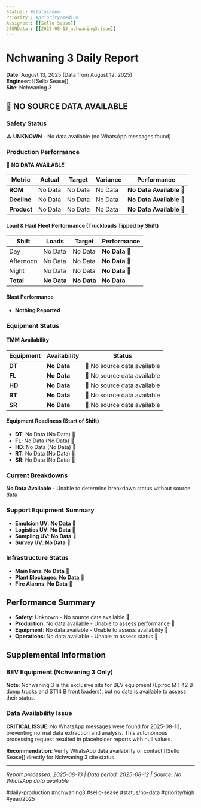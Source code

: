 ```yaml
---
Status:: #status/new
Priority:: #priority/medium
Assignee:: [[Sello Sease]]
JSONData:: [[2025-08-13_nchwaning3.json]]
---
```


# Nchwaning 3 Daily Report
**Date**: August 13, 2025 (Data from August 12, 2025)  
**Engineer**: [[Sello Sease]]  
**Site**: Nchwaning 3  

## 🔴 NO SOURCE DATA AVAILABLE

### Safety Status
⚠️ **UNKNOWN** - No data available (no WhatsApp messages found)

### Production Performance
🔴 **NO DATA AVAILABLE**

| Metric | Actual | Target | Variance | Performance |
|--------|--------|--------|----------|-------------|
| **ROM** | No Data | No Data | No Data | **No Data Available** 🔴 |
| **Decline** | No Data | No Data | No Data | **No Data Available** 🔴 |
| **Product** | No Data | No Data | No Data | **No Data Available** 🔴 |

#### Load & Haul Fleet Performance (Truckloads Tipped by Shift)
| Shift | Loads | Target | Performance |
|-------|-------|--------|-------------|
| Day | No Data | No Data | **No Data** 🔴 |
| Afternoon | No Data | No Data | **No Data** 🔴 |
| Night | No Data | No Data | **No Data** 🔴 |
| **Total** | **No Data** | **No Data** | **No Data** |

#### Blast Performance
- **Nothing Reported**

### Equipment Status

#### TMM Availability
| Equipment | Availability | Status |
|-----------|-------------|---------|
| **DT** | **No Data** | 🔴 No source data available |
| **FL** | **No Data** | 🔴 No source data available |
| **HD** | **No Data** | 🔴 No source data available |
| **RT** | **No Data** | 🔴 No source data available |
| **SR** | **No Data** | 🔴 No source data available |

#### Equipment Readiness (Start of Shift)
- **DT**: No Data (No Data) 🔴
- **FL**: No Data (No Data) 🔴
- **HD**: No Data (No Data) 🔴
- **RT**: No Data (No Data) 🔴
- **SR**: No Data (No Data) 🔴

### Current Breakdowns
**No Data Available** - Unable to determine breakdown status without source data

### Support Equipment Summary
- **Emulsion UV**: **No Data** 🔴
- **Logistics UV**: **No Data** 🔴
- **Sampling UV**: **No Data** 🔴
- **Survey UV**: **No Data** 🔴

### Infrastructure Status
- **Main Fans**: **No Data** 🔴
- **Plant Blockages**: **No Data** 🔴
- **Fire Alarms**: **No Data** 🔴

## Performance Summary
- **Safety**: Unknown - No source data available 🔴
- **Production**: No data available - Unable to assess performance 🔴
- **Equipment**: No data available - Unable to assess availability 🔴
- **Operations**: No data available - Unable to assess status 🔴

## Supplemental Information

### BEV Equipment (Nchwaning 3 Only)
**Note**: Nchwaning 3 is the exclusive site for BEV equipment (Epiroc MT 42 B dump trucks and ST14 B front loaders), but no data is available to assess their status.

### Data Availability Issue
**CRITICAL ISSUE**: No WhatsApp messages were found for 2025-08-13, preventing normal data extraction and analysis. This autonomous processing request resulted in placeholder reports with null values.

**Recommendation**: Verify WhatsApp data availability or contact [[Sello Sease]] directly for Nchwaning 3 site status.

---
*Report processed: 2025-08-13 | Data period: 2025-08-12 | Source: No WhatsApp data available*

#daily-production #nchwaning3 #sello-sease #status/no-data #priority/high #year/2025
